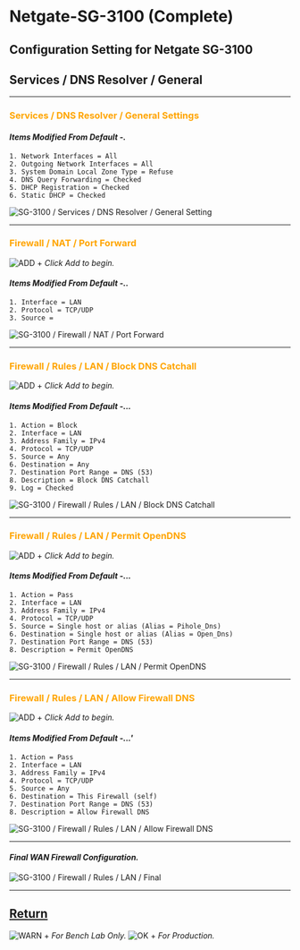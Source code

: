 # Netgate-SG-3100 (Complete)

## Configuration Setting for Netgate SG-3100

## **Services / DNS Resolver / General**

---

### <span style="color:Orange">Services / DNS Resolver / General Settings</span>

#### *Items Modified From Default -.*

    1. Network Interfaces = All
    2. Outgoing Network Interfaces = All
    3. System Domain Local Zone Type = Refuse
    4. DNS Query Forwarding = Checked
    5. DHCP Registration = Checked
    6. Static DHCP = Checked

![SG-3100 / Services / DNS Resolver / General Setting](images/Service_Dns_Resolver_General.png)

---

### <span style="color:Orange">Firewall / NAT / Port Forward</span>

![ADD +](https://via.placeholder.com/15/43A047/000000?text=+) *Click Add to begin.*

#### *Items Modified From Default -..*

    1. Interface = LAN
    2. Protocol = TCP/UDP
    3. Source = 

![SG-3100 / Firewall / NAT / Port Forward](images/Firewall_Nat_PortForward.png)

---

### <span style="color:Orange">Firewall / Rules / LAN / Block DNS Catchall</span>

![ADD +](https://via.placeholder.com/15/43A047/000000?text=+) *Click Add to begin.*

#### *Items Modified From Default -...*

    1. Action = Block
    2. Interface = LAN
    3. Address Family = IPv4
    4. Protocol = TCP/UDP
    5. Source = Any
    6. Destination = Any
    7. Destination Port Range = DNS (53)
    8. Description = Block DNS Catchall
    9. Log = Checked

![SG-3100 / Firewall / Rules / LAN / Block DNS Catchall](images/Firewall_Rules_Lan_Block_Dns.png)

---

### <span style="color:Orange">Firewall / Rules / LAN / Permit OpenDNS</span>

![ADD +](https://via.placeholder.com/15/43A047/000000?text=+) *Click Add to begin.*

#### *Items Modified From Default -...*

    1. Action = Pass
    2. Interface = LAN
    3. Address Family = IPv4
    4. Protocol = TCP/UDP
    5. Source = Single host or alias (Alias = Pihole_Dns)
    6. Destination = Single host or alias (Alias = Open_Dns)
    7. Destination Port Range = DNS (53)
    8. Description = Permit OpenDNS

![SG-3100 / Firewall / Rules / LAN / Permit OpenDNS](images/Firewall_Rules_Lan_Open_Dns.png)

---

### <span style="color:Orange">Firewall / Rules / LAN / Allow Firewall DNS</span>

![ADD +](https://via.placeholder.com/15/43A047/000000?text=+) *Click Add to begin.*

#### *Items Modified From Default -...'*

    1. Action = Pass
    2. Interface = LAN
    3. Address Family = IPv4
    4. Protocol = TCP/UDP
    5. Source = Any
    6. Destination = This Firewall (self)
    7. Destination Port Range = DNS (53)
    8. Description = Allow Firewall DNS

![SG-3100 / Firewall / Rules / LAN / Allow Firewall DNS](images/Firewall_Rules_Lan_Allow_Firewall_Dns.png)

---

#### *Final WAN Firewall Configuration.*

![SG-3100 / Firewall / Rules / LAN / Final](images/Firewall_Rules_Dns_Final.png)

---

## [Return](../README.md)

![WARN +](https://via.placeholder.com/15/FF6A00/000000?text=+) *For Bench Lab Only.*
![OK +](https://via.placeholder.com/15/4CFF00/000000?text=+) *For Production.*

